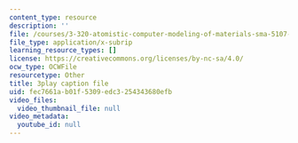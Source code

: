 ```yaml
---
content_type: resource
description: ''
file: /courses/3-320-atomistic-computer-modeling-of-materials-sma-5107-spring-2005/fec7661ab01f5309edc3254343680efb_qOTTNo9iXJc.srt
file_type: application/x-subrip
learning_resource_types: []
license: https://creativecommons.org/licenses/by-nc-sa/4.0/
ocw_type: OCWFile
resourcetype: Other
title: 3play caption file
uid: fec7661a-b01f-5309-edc3-254343680efb
video_files:
  video_thumbnail_file: null
video_metadata:
  youtube_id: null
---
```

